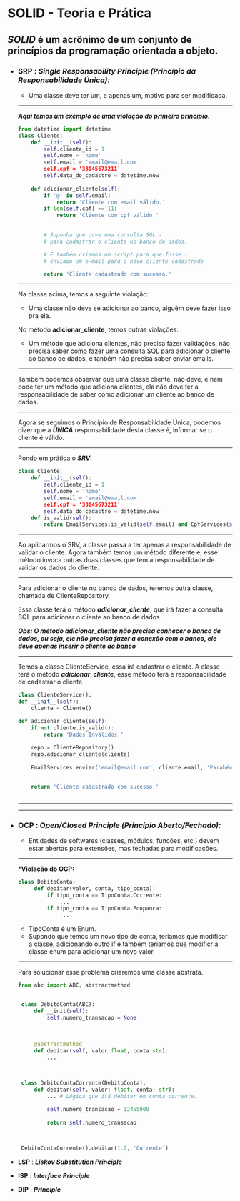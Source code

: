 # SOLID - Teoria e Prática

## *SOLID* é um acrônimo de um conjunto de princípios da programação orientada a objeto.

- ### **SRP** : ***Single Responsability Principle (Princípio da Responsabilidade Única):***
    - Uma classe deve ter um, e apenas um, motivo para ser modificada.
    ---
    ***Aqui temos um exemplo de uma violação do primeiro princípio.***
    ```python
    from datetime import datetime
    class Cliente:
        def __init__(self):
            self.cliente_id = 1
            self.nome = 'nome'
            self.email = 'email@email.com
            self.cpf = '33045673211'
            self.data_do_cadastro = datetime.now
        
        def adicionar_cliente(self):
            if '@' in self.email:
                return 'Cliente com email válido.'
            if len(self.cpf) == 11:
                return 'Cliente com cpf válido.'
            

            # Suponha que ouve uma consulta SQL -
            # para cadastrar o cliente no banco de dados.

            # E também criamos um script para que fosse - 
            # enviado um e-mail para o novo cliente cadastrado

            return 'Cliente cadastrado com sucesso.'
    ``` 
    ---
    Na classe acima, temos a seguinte violação:
    - Uma classe não deve se adicionar ao banco, alguém deve fazer isso pra ela.

    No método **adicionar_cliente**, temos outras violações:
    - Um método que adiciona clientes, não precisa fazer validações, não precisa saber como fazer uma consulta SQL para adicionar o cliente ao banco de dados, e tanbém não precisa saber enviar emails.
    ---
    Também podemos observar que uma classe cliente, não deve, e nem pode ter um método que adiciona clientes, ela não deve ter a responsabilidade de saber como adicionar um cliente ao banco de dados.

    ---
    Agora se seguimos o Princípio de Responsabilidade Única, podemos dizer que a ***ÚNICA*** responsabilidade desta classe é, informar se o cliente é válido.

    --- 
    Pondo em prática o ***SRV***:
    ```python
    class Cliente:
        def __init__(self):
            self.cliente_id = 1
            self.nome = 'nome'
            self.email = 'email@email.com
            self.cpf = '33045673211'
            self.data_do_cadastro = datetime.now
        def is_valid(self):
            return EmailServices.is_valid(self.email) and CpfServices(self.cpf)
    ```
    ---
    Ao aplicarmos o SRV, a classe passa a ter apenas a responsabilidade de validar o cliente.
    Agora também temos um método diferente e, esse método invoca outras duas classes que tem a responsabilidade de validar os dados do cliente.

    ---
    Para adicionar o cliente no banco de dados, teremos outra classe, chamada de ClienteRepository.
    
    Essa classe terá o método ***adicionar_cliente***, que irá fazer a consulta SQL para adicionar o cliente ao banco de dados.

    ***Obs: O método adicionar_cliente não precisa conhecer o banco de dados, ou seja, ele não precisa fazer a conexão com o banco, ele deve apenas inserir o cliente ao banco***

    ---
    Temos a classe ClienteService, essa irá cadastrar o cliente.
    A classe terá o método ***adicionar_cliente***,
    esse método terá e responsabilidade de cadastrar o cliente

    ```python
    class ClienteService():
    def __init__(self):
        cliente = Cliente()

    def adicionar_cliente(self):
        if not cliente.is_valid():
            return 'Dados Inválidos.'
        
        repo = ClienteRepository()
        repo.adicionar_cliente(cliente)
        
        EmailServices.enviar('email@email.com', cliente.email, 'Parabéns, você foi cadastrado.')


        return 'Cliente cadastrado com sucesso.'
        
    ```
    ---
    ---
- ### **OCP** : ***Open/Closed Principle (Princípio Aberto/Fechado):***
    - Entidades de softwares (classes, módulos, funcões, etc.) devem estar abertas para extensões, mas fechadas para modificações.
    ---

    ***Violação do OCP:**
   ```python
   class DebitoConta:
        def debitar(valor, conta, tipo_conta):
            if tipo_conta == TipoConta.Corrente:
                ...
            if tipo_conta == TipoConta.Poupanca:
                ...
    ```
    - TipoConta é um Enum.
    - Supondo que temos um novo tipo de conta, teriamos que modificar a classe, adicionando outro if e támbem teriamos que modificr a classe enum para adicionar um novo valor.

    ---
    Para solucionar esse problema criaremos uma classe abstrata.

   ```python
   from abc import ABC, abstractmethod


    class DebitoConta(ABC):
        def __init(self):
            self.numero_transacao = None
            
        
        
        @abstractmethod
        def debitar(self, valor:float, conta:str):
            ...



    class DebitoContaCorrente(DebitoConta):
        def debitar(self, valor: float, conta: str):
            ... # Lógica que irá debitar em conta corrente.
            
            self.numero_transacao = 12455900
            
            return self.numero_transacao



    DebitoContaCorrente().debitar(1.2, 'Corrente')

   ```


- **LSP** : ***Liskov Substitution Principle***
- **ISP** : ***Interface Principle***
- **DIP** : ***Principle***

